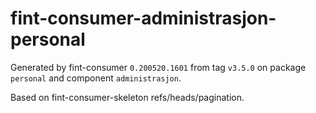 # fint-consumer-administrasjon-personal

Generated by fint-consumer `0.200520.1601` from tag `v3.5.0` on package `personal` and component `administrasjon`.

Based on fint-consumer-skeleton refs/heads/pagination.
